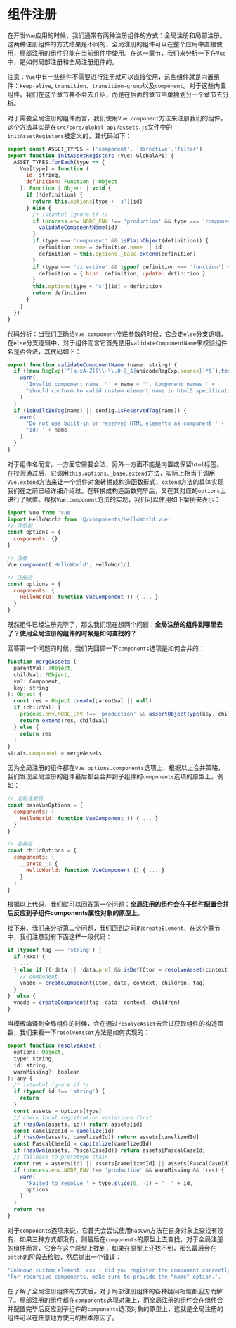 # 组件注册
在开发`Vue`应用的时候，我们通常有两种注册组件的方式：全局注册和局部注册。这两种注册组件的方式结果是不同的，全局注册的组件可以在整个应用中直接使用，局部注册的组件只能在当前组件中使用。在这一章节，我们来分析一下在`Vue`中，是如何局部注册和全局注册组件的。

注意：`Vue`中有一些组件不需要进行注册就可以直接使用，这些组件就是内置组件：`keep-alive`, `transition`、`transition-group`以及`component`。对于这些内置组件，我们在这个章节并不会去介绍，而是在后面的章节中单独划分一个章节去分析。

对于需要全局注册的组件而言，我们使用`Vue.component`方法来注册我们的组件，这个方法其实是在`src/core/global-api/assets.js`文件中的`initAssetRegisters`被定义的，其代码如下：
```js
export const ASSET_TYPES = ['component', 'directive','filter']
export function initAssetRegisters (Vue: GlobalAPI) {
  ASSET_TYPES.forEach(type => {
    Vue[type] = function (
      id: string,
      definition: Function | Object
    ): Function | Object | void {
      if (!definition) {
        return this.options[type + 's'][id]
      } else {
        /* istanbul ignore if */
        if (process.env.NODE_ENV !== 'production' && type === 'component') {
          validateComponentName(id)
        }
        if (type === 'component' && isPlainObject(definition)) {
          definition.name = definition.name || id
          definition = this.options._base.extend(definition)
        }
        if (type === 'directive' && typeof definition === 'function') {
          definition = { bind: definition, update: definition }
        }
        this.options[type + 's'][id] = definition
        return definition
      }
    }
  })
}
```
代码分析：当我们正确给`Vue.component`传递参数的时候，它会走`else`分支逻辑，在`else`分支逻辑中，对于组件而言它首先使用`validateComponentName`来校验组件名是否合法，其代码如下：
```js
export function validateComponentName (name: string) {
  if (!new RegExp(`^[a-zA-Z][\\-\\.0-9_${unicodeRegExp.source}]*$`).test(name)) {
    warn(
      'Invalid component name: "' + name + '". Component names ' +
      'should conform to valid custom element name in html5 specification.'
    )
  }
  if (isBuiltInTag(name) || config.isReservedTag(name)) {
    warn(
      'Do not use built-in or reserved HTML elements as component ' +
      'id: ' + name
    )
  }
}
```
对于组件名而言，一方面它需要合法，另外一方面不能是内置或保留`html`标签。在校验通过后，它调用`this.options._base.extend`方法，实际上相当于调用`Vue.extend`方法来让一个组件对象转换成构造函数形式，`extend`方法的具体实现我们在之前已经详细介绍过。在转换成构造函数完毕后，又在其对应的`options`上进行了赋值。根据`Vue.component`方法的实现，我们可以使用如下案例来表示：
```js
import Vue from 'vue'
import HelloWorld from '@/components/HelloWorld.vue'
// 注册前
const options = {
  components: {}
}

// 注册
Vue.component('HelloWorld', HelloWorld)

// 注册后
const options = {
  components: {
    HelloWorld: function VueComponent () { ... }
  }
}
```
既然组件已经注册完毕了，那么我们现在想两个问题：**全局注册的组件到哪里去了？使用全局注册的组件的时候是如何查找的？**

回答第一个问题的时候，我们先回顾一下`components`选项是如何合并的：
```js
function mergeAssets (
  parentVal: ?Object,
  childVal: ?Object,
  vm?: Component,
  key: string
): Object {
  const res = Object.create(parentVal || null)
  if (childVal) {
    process.env.NODE_ENV !== 'production' && assertObjectType(key, childVal, vm)
    return extend(res, childVal)
  } else {
    return res
  }
}
strats.component = mergeAssets
```
因为全局注册的组件都在`Vue.options.components`选项上，根据以上合并策略，我们发现全局注册的组件最后都会合并到子组件的`components`选项的原型上，例如：
```js
// 全局注册后
const baseVueOptions = {
  components: {
    HelloWorld: function VueComponent () { ... }
  }
}

// 合并后
const childOptions = {
  components: {
    __proto__: {
      HelloWorld: function VueComponent () { ... }
    }
  }
}
```
根据以上代码，我们就可以回答第一个问题：**全局注册的组件会在子组件配置合并后反应到子组件components属性对象的原型上**。

接下来，我们来分析第二个问题，我们回到之前的`createElement`，在这个章节中，我们注意到有下面这样一段代码：
```js
if (typeof tag === 'string') {
  if (xxx) {
    ...
  } else if ((!data || !data.pre) && isDef(Ctor = resolveAsset(context.$options, 'components', tag))) {
    // component
    vnode = createComponent(Ctor, data, context, children, tag)
  }
}  else {
  vnode = createComponent(tag, data, context, children)
}
```
当模板编译到全局组件的时候，会在通过`resolveAsset`去尝试获取组件的构造函数，我们来看一下`resolveAsset`方法是如何实现的：
```js
export function resolveAsset (
  options: Object,
  type: string,
  id: string,
  warnMissing?: boolean
): any {
  /* istanbul ignore if */
  if (typeof id !== 'string') {
    return
  }
  const assets = options[type]
  // check local registration variations first
  if (hasOwn(assets, id)) return assets[id]
  const camelizedId = camelize(id)
  if (hasOwn(assets, camelizedId)) return assets[camelizedId]
  const PascalCaseId = capitalize(camelizedId)
  if (hasOwn(assets, PascalCaseId)) return assets[PascalCaseId]
  // fallback to prototype chain
  const res = assets[id] || assets[camelizedId] || assets[PascalCaseId]
  if (process.env.NODE_ENV !== 'production' && warnMissing && !res) {
    warn(
      'Failed to resolve ' + type.slice(0, -1) + ': ' + id,
      options
    )
  }
  return res
}
```
对于`components`选项来说，它首先会尝试使用`hasOwn`方法在自身对象上查找有没有，如果三种方式都没有，则最后在`components`的原型上去查找。对于全局注册的组件而言，它会在这个原型上找到，如果在原型上还找不到，那么最后会在`patch`的阶段去检验，然后抛出一个错误：
```js
'Unknown custom element: xxx - did you register the component correctly?' +
'For recursive components, make sure to provide the "name" option.',
```
在了解了全局注册组件的方式后，对于局部注册组件的各种疑问相信都迎刃而解了。局部注册的组件都在`components`选项对象上，而全局注册的组件会在组件合并配置完毕后反应到子组件的`components`选项对象的原型上，这就是全局注册的组件可以在任意地方使用的根本原因了。